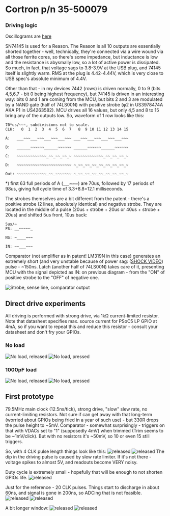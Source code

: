 # Cortron p/n 35-500079

### Driving logic
Oscillograms are [here](OriginalTimings/)

SN74145 is used for a Reason.
The Reason is all 10 outputs are essentially shorted together - well, technically, they're connected via a wire wound via all those ferrite cores, so there's some impedance, but inductance is low and the resistance is abysmally low, so a lot of active power is dissipated.
So much, in fact, that voltage sags to 3.8-3.9V at the USB plug, and 74145 itself is slightly warm.
RMS at the plug is 4.42-4.44V, which is very close to USB spec's absolute minimum of 4.4V.

Other than that - in my devices 7442 (rows) is driven normally, 0 to 9 (bits 4,5,6,7 - bit 0 being highest frequency), but 74145 is driven in an interesting way: bits 0 and 1 are coming from the MCU, but bits 2 and 3 are modulated by a NAND gate (half of 74LS00N) with positive strobe (φ2 in US3978474A AKA P1 in US4263582).
MCU drives all 16 values, but only 4,5 and 8 to 15 bring any of the outputs low. So, waveform of 1 row looks like this:
```
70*us/~~~, subdivisions not to scale.
CLK:   0  1  2  3  4  5  6  7   8  9 10 11 12 13 14 15

A:   ___~~~___~~~___~~~___~~~ ___~~~___~~~___~~~___~~~

B:   ______~~~~~~______~~~~~~ ______~~~~~~______~~~~~~

C:   ~~~~~~~~~~~~~_~~_~~_~~_~ ~~~~~~~~~~~~~_~~_~~_~~_~

D:   ~~~~~~~~~~~~~~~~~~~~~~~~ ~_~~_~~_~~_~~_~~_~~_~~_~

Out: ~~~~~~~~~~~~~_~~_~~~~~~~ ~_~~_~~_~~_~~_~~_~~_~~_~

```
*) first 63 full periods of A (___~~~) are 70us, followed by 17 periods of 98us, giving full cycle time of 3.3+8.8=12.1 milliseconds.

The strobes themselves are a bit different from the patent - there's a positive strobe (2 lines, absolutely identical) and negative strobe. They are located in the middle of a pulse (20us + strobe + 20us or 40us + strobe + 20us) and shifted 5us front, 10us back:
```
5us/~
PS: __~~~~~_

NS: ~____~~~

IN: ~~___~~~
```

Comparator (not amplifier as in patent! LM319N in this case) generates an extremely short (and very unstable because of power sag:
 ([SHOCK VIDEO](https://www.instagram.com/p/B0Ef6aLliQX/)) pulse - ~150ns. Latch (another half of 74LS00N) takes care of it,
presenting MCU with the signal depicted as IN: on previous diagram - from the "ON" of positive strobe to the "OFF" of negative one.

![Strobe, sense line, comparator output](OriginalTimings/Strobe_and_sense_200ns.png)

## Direct drive experiments
All driving is performed with strong drive, via 1kΩ current-limited resistor. Note that datasheet specifies max. source current
for PSoC5 LP GPIO at 4mA, so if you want to repeat this and reduce this resistor - consult your datasheet and don't fry your GPIOs.

### No load
![No load, released](DirectDrive/No_Load_Released.png)
![No load, pressed](DirectDrive/No_Load_Pressed.png)

### 1000pF load
![No load, released](DirectDrive/No_Load_Released.png)
![No load, pressed](DirectDrive/No_Load_Pressed.png)

## First prototype
79.5MHz main clock (12.5ns/tick), strong drive, "slow" slew rate, no current-limiting resistors.
Not sure if can get away with that long-term (worried about GPIOs being fried in a year of such use) - 
but 330R drops the pulse height to ~5mV. Comparator - somewhat surprisingly - triggers on that with VDACs set to "1"
(supposedly 4mV) when trimmed (Trim seems to be ~1mV/click). But with no resistors it's ~50mV, so 10 or even 15 still triggers.

So, with 4 CLK pulse length things look like this:
![released](DirectDrive/4_clk_pulse_pressed.png)
![released](DirectDrive/4_clk_pulse_released.png)
The dip in the driving pulse is caused by slew rate limiter. If it's not there - voltage spikes to almost 5V, and readouts become VERY noisy.

Duty cycle is extremely small - hopefully that will be enough to not shorten GPIOs life.
![released](DirectDrive/4_clk_pulse_pressed_overview.png)

Just for the reference - 20 CLK pulses. Things start to discharge in about 60ns, and signal is gone in 200ns, so ADCing that is not feasible.
![released](DirectDrive/20_clk_pulse_pressed.png)
![released](DirectDrive/20_clk_pulse_released.png)

A bit longer window:
![released](DirectDrive/20_clk_pulse_pressed_zoomed_out.png)
![released](DirectDrive/20_clk_pulse_released_zoomed_out.png)
